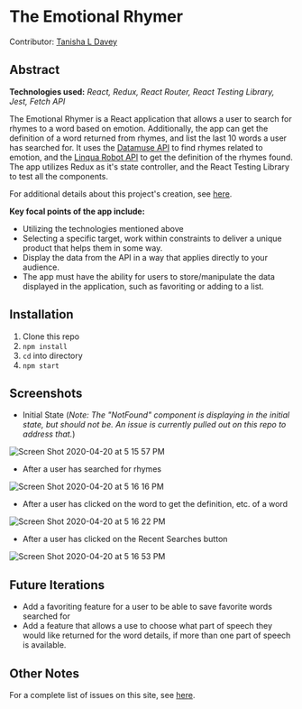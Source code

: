 # The Emotional Rhymer
Contributor: [Tanisha L Davey](https://github.com/tanishalatoya)

## Abstract
**Technologies used:** _React, Redux, React Router, React Testing Library, Jest, Fetch API_

The Emotional Rhymer is a React application that allows a user to search for rhymes to a word based on emotion. Additionally, the app can get the definition of a word returned from rhymes, and list the last 10 words a user has searched for. It uses the [Datamuse API](http://www.datamuse.com/api/) to find rhymes related to emotion, and the [Linqua Robot API](https://www.linguarobot.io/) to get the definition of the rhymes found. The app utilizes Redux as it's state controller, and the React Testing Library to test all the components.

For additional details about this project's creation, see [here](https://gist.github.com/tanishalatoya/59b35b6a5e781b4a650d62d8959681b3).

**Key focal points of the app include:**
* Utilizing the technologies mentioned above
* Selecting a specific target, work within constraints to deliver a unique product that helps them in some way.
* Display the data from the API in a way that applies directly to your audience.
* The app must have the ability for users to store/manipulate the data displayed in the application, such as favoriting or adding to a list.

## Installation
1. Clone this repo
1. `npm install`
1. `cd` into directory
1. `npm start`

## Screenshots

* Initial State (_Note: The "NotFound" component is displaying in the initial state, but should not be. An issue is currently pulled out on this repo to address that._)

![Screen Shot 2020-04-20 at 5 15 57 PM](https://user-images.githubusercontent.com/41553045/79809000-a350c280-832c-11ea-852b-1449a5b4af32.png)

* After a user has searched for rhymes

![Screen Shot 2020-04-20 at 5 16 16 PM](https://user-images.githubusercontent.com/41553045/79808999-a350c280-832c-11ea-8c39-ce7c0b4549e4.png)

* After a user has clicked on the word to get the definition, etc. of a word

![Screen Shot 2020-04-20 at 5 16 22 PM](https://user-images.githubusercontent.com/41553045/79808998-a2b82c00-832c-11ea-81b8-830e7f3093c3.png)


* After a user has clicked on the Recent Searches button

![Screen Shot 2020-04-20 at 5 16 53 PM](https://user-images.githubusercontent.com/41553045/79808997-a21f9580-832c-11ea-8a94-d0264625eef0.png)

## Future Iterations
* Add a favoriting feature for a user to be able to save favorite words searched for
* Add a feature that allows a use to choose what part of speech they would like returned for the word details, if more than one part of speech is available.


## Other Notes
  For a complete list of issues on this site, see [here](https://github.com/tanishalatoya/the-soft-poet/issues).

